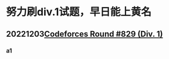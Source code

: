# 努力刷div.1试题，早日能上黄名

## 20221203[Codeforces Round #829 (Div. 1)](https://codeforces.com/contest/1753)

### a1

